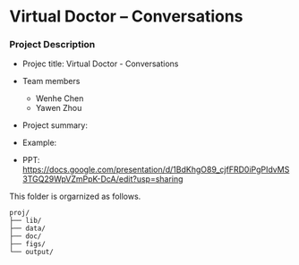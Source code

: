 # Virtual Doctor – Conversations

### Project Description

+ Projec title: Virtual Doctor - Conversations
+ Team members
	+ Wenhe Chen
	+ Yawen Zhou

+ Project summary:
+ Example:
+ PPT: https://docs.google.com/presentation/d/1BdKhgO89_cjfFRD0iPgPIdvMS3TGQ29WpVZmPpK-DcA/edit?usp=sharing


 This folder is orgarnized as follows.

```
proj/
├── lib/
├── data/
├── doc/
├── figs/
└── output/
```


